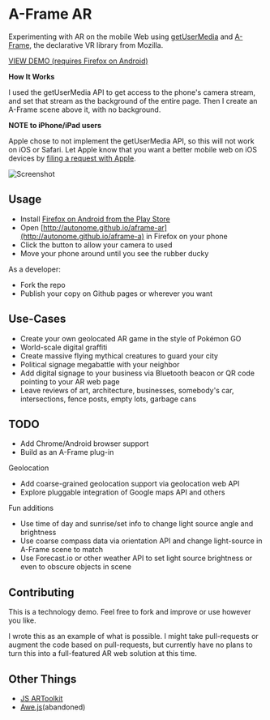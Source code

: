 # A-Frame AR

Experimenting with AR on the mobile Web using [getUserMedia](https://developer.mozilla.org/en-US/docs/Web/API/MediaDevices/getUserMedia)
and [A-Frame](https://aframe.io/), the declarative VR library from Mozilla.

[VIEW DEMO (requires Firefox on Android)](https://autonome.github.io/aframe-ar)

**How It Works**

I used the getUserMedia API to get access to the phone's camera stream, and set that stream as the background of the entire page.
Then I create an A-Frame scene above it, with no background.

**NOTE to iPhone/iPad users**

Apple chose to not implement the getUserMedia API, so this will not work on iOS or Safari.
Let Apple know that you want a better mobile web on iOS devices by [filing a request with Apple](https://bugreport.apple.com).

![Screenshot](/screenshot.png?raw=true "Screenshot")

## Usage

* Install [Firefox on Android from the Play Store](https://play.google.com/store/apps/details?id=org.mozilla.firefox&hl=en)
* Open [http://autonome.github.io/aframe-ar](http://autonome.github.io/aframe-a) in Firefox on your phone
* Click the button to allow your camera to used
* Move your phone around until you see the rubber ducky

As a developer:

* Fork the repo
* Publish your copy on Github pages or wherever you want


## Use-Cases

* Create your own geolocated AR game in the style of Pokémon GO
* World-scale digital graffiti
* Create massive flying mythical creatures to guard your city
* Political signage megabattle with your neighbor
* Add digital signage to your business via Bluetooth beacon or QR code pointing to your AR web page
* Leave reviews of art, architecture, businesses, somebody's car, intersections, fence posts, empty lots, garbage cans

## TODO

* Add Chrome/Android browser support
* Build as an A-Frame plug-in

Geolocation
* Add coarse-grained geolocation support via geolocation web API
* Explore pluggable integration of Google maps API and others

Fun additions
* Use time of day and sunrise/set info to change light source angle and brightness
* Use coarse compass data via orientation API and change light-source in A-Frame scene to match
* Use Forecast.io or other weather API to set light source brightness or even to obscure objects in scene


## Contributing

This is a technology demo. Feel free to fork and improve or use however you like.

I wrote this as an example of what is possible.
I might take pull-requests or augment the code based on pull-requests,
but currently have no plans to turn this into a full-featured AR web solution at this time.


## Other Things

* [JS ARToolkit](https://github.com/artoolkit/jsartoolkit5)
* [Awe.js](https://github.com/buildar/awe.js)(abandoned)

